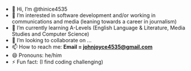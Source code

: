 - 👋 Hi, I’m @thinice4535
- 👀 I’m interested in software development and/or working in communications and media (leaning towards a career in journalism)
- 🌱 I’m currently learning A-Levels (English Language & Literature, Media Studies and Computer Science)
- 💞️ I’m looking to collaborate on ...
- 📫 How to reach me: **Email = johnjoyce4535@gmail.com**
- 😄 Pronouns: he/him
- ⚡ Fun fact: (I find coding challenging)

<!---
thinice4535/thinice4535 is a ✨ special ✨ repository because its `README.md` (this file) appears on your GitHub profile.
You can click the Preview link to take a look at your changes.
--->
